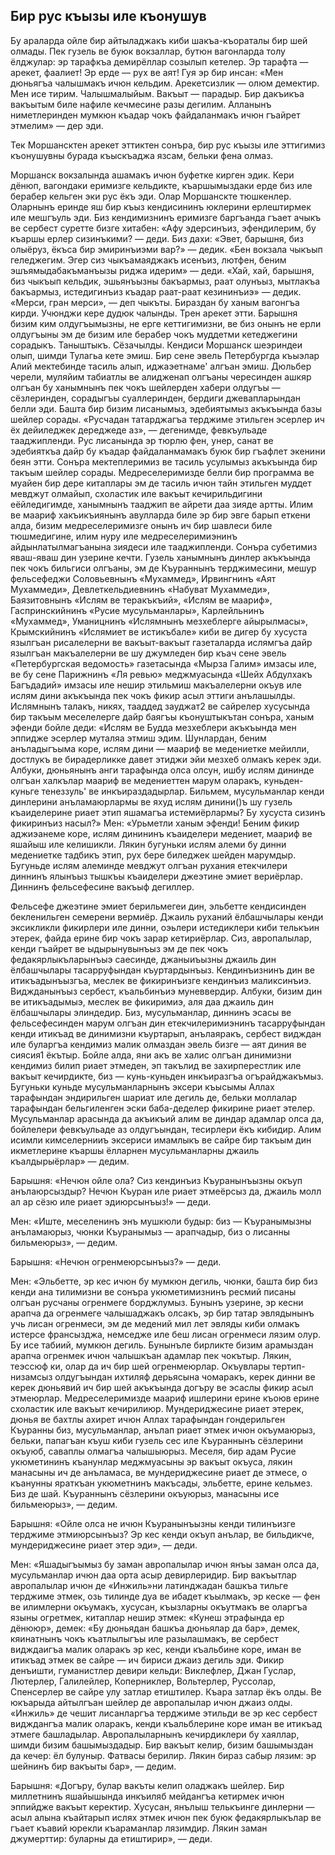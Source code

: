 ## Бир рус къызы иле къонушув

Бу араларда ойле бир айтыладжакъ киби шакъа-къораталы бир шей олмады.
Пек гузель ве буюк вокзаллар, бутюн вагонларда толу ёлджулар: эр тарафкъа демирёллар созылып кетелер.
Эр тарафта — арекет, фаалиет!
Эр ерде — рух ве аят!
Гуя эр бир инсан: «Мен дюньягъа чалышмакъ ичюн кельдим.
Арекетсизлик — олюм демектир.
Мен исе тирим.
Чалышмалыйым.
Вакъыт — парадыр.
Бир дакъикъа вакъытым биле нафиле кечмесине разы дегилим.
Алланынъ ниметлеринден мумкюн къадар чокъ файдаланмакъ ичюн гъайрет этмелим» — дер эди.

Тек Моршансктен арекет эттиктен сонъра, бир рус къызы иле эттигимиз къонушувны бурада къыскъаджа язсам, бельки фена олмаз.

Моршанск вокзалында ашамакъ ичюн буфетке кирген эдик.
Кери дёнюп, вагондаки еримизге кельдикте, къаршымыздаки ерде биз иле берабер кельген эки рус ёкъ эди.
Олар Моршанскте тюшкенлер.
Оларнынъ еринде яш бир къыз кендисининъ юклерини ерлештирмек иле мешгъуль эди.
Биз кендимизнинъ еримизге баргъанда гъает ачыкъ ве сербест суретте бизге хитабен: «Афу эдерсинъиз, эфендилерим, бу къаршы ерлер сизинъкими? — деди.
Биз дахи: «Эвет, барышня, биз олыёруз, ёкъса бир эмиринъиэми вар?» — дедик.
«Бен вокзала чыкъып геледжегим.
Эгер сиз чыкъамаяджакъ исенъиз, лютфен, беним эшъямыдабакъманъызы риджа идерим» — деди.
«Хай, хай, барышня, биз чыкъып кельдик, эшьянъызны бакъармыз, раат олунъыз, мытлакъа бакъармыз, истедигинъиз къадар раат-раат кезининъиэ» — дедик.
«Мерси, гран мерси», — деп чыкъты.
Бираздан бу ханым вагонгъа кирди.
Учюнджи кере дудюк чалынды.
Трен арекет этти.
Барышня бизим ким олдугъымызны, не ерге кеттигимизни, ве биз онынъ не ерли олдугъыны эм де бизим иле берабер чокъ муддетми кетеджегини сорадыкъ.
Таныштыкъ.
Сёзачылды.
Кендиси Моршанск шеэриндеи олып, шимди Тулагьа кете эмиш.
Бир сене эвель Петербургда къыэлар Алий мектебинде тасиль алып, иджаэетнаме' алгъан эмиш.
Дюльбер черели, муляйим табиатлы ве алидженап олгъаны чересинден ашкяр олгъан бу ханымнынъ пек чокъ шейлерден хабери олдугъы — сёзлеринден, сорадыгъы суаллеринден, бердиги джевапларындан белли эди.
Башта бир бизим лисанымыз, эдебиятымыз акъкъында базы шейлер сорады.
«Русчадан татарджагъа терджиме этильген эсерлер ич ёх дейиледжек дереджеде аз», — дегенимде, февкъульаде тааджипленди.
Рус лисанында эр тюрлю фен, унер, санат ве эдебияткъа дайр бу къадар файдаланмамакъ буюк бир гъафлет экенини беян этти.
Сонъра мектеплеримиз ве тасиль усулымыз акъкъында бир такъым шейлер сорады.
Медреселеримизде белли бир программа ве муайен бир дере китаплары эм де тасиль ичюн тайн этильген муддет мевджут олмайып, схоластик иле вакъыт кечирильдигини еёйледигимде, ханымнынъ тааджип ве айрети даа зияде артты.
Илим ве маариф хакъикъиянынъ авулларда биле эр бир эвге барып еткени алда, бизим медреселеримизге онынъ ич бир шавлеси биле тюшмедигине, илим нуру иле медреселеримиэнинъ айдынлатылмагъанына зиядеси иле тааджипленди.
Сонъра субетимиз яваш-яваш дин узерине кечти.
Гузель ханымнынъ динлер акъкъында пек чокъ бильгиси олгъаны, эм де Къураннынъ терджимесини, мешур фельсефеджи Соловьевнынъ «Мухаммед», Ирвингнинъ «Аят Мухаммеди», Девлеткельдиевнинъ «Набуват Мухаммеди», Баязитовнынъ «Ислям ве теракъкъий», «Ислям ве маариф», Гаспринскийнинъ «Русие мусульманлары», Карлейльнинъ «Мухаммед», Уманицнинъ «Ислямнынъ мезхеблерге айырылмасы», Крымскийнинъ «Ислямиет ве истикъбале» киби ве дигер бу хусуста язылгъан рисалелерни ве вакъыт-вакъыт газеталарда ислямгъа дайр язылгъан макъалелерни ве шу джумледен бир къач сене эвель «Петербургская ведомость» газетасында «Мырза Галим» имзасы иле, ве бу сене Парижнинъ «Ля ревью» меджмуасында «Шейх Абдулхакъ Багъдадий» имзасы иле нешир этильмиш макъалелерни окъув иле ислям дини акъкъында пек чокъ фикир асыл эттиги анълашылды.
Ислямнынъ талакъ, никях, тааддед зауджат2 ве сайрелер хусусында бир такъым меселелерге дайр баягъы къонуштыкътан сонъра, ханым эфенди бойле деди: «Ислям ве Будда мезхеблери акъкъында мен эппидже эсерлер муталяа этмиш эдим.
Шунлардан, беним анъладыгъыма коре, ислям дини — маариф ве медениетке мейилли, достлукъ ве бирадерликке давет этиджи эйи мезхеб олмакъ керек эди.
Албуки, дюньянынъ анги тарафында олса олсун, ишбу ислям дининде олгъан халкълар маариф ве медениеттен марум оларакъ, куньден-куньге тенеззуль' ве инкъираздадырлар.
Бильмем, мусульманлар кенди динлерини анъламаюрлармы ве яхуд ислям динини()ъ шу гузель къаиделерине риает этип яшамагъа истемиёрлармы?
Бу хусуста сизинъ фикиринъиз насыл?» Мен: «Урьметли ханым эфенди!
Беним фикир аджиэанеме коре, ислям динининъ къаиделери медениет, маариф ве яшайыш иле келишикли.
Лякин бугуньки ислям алеми бу динни медениетке тадбикъ этип, рух бере биледжек шейден марумдыр.
Бугуньде ислям алеминде мевджут олгъан рухания етекчилери диннинъ ялынъыз тышкъы къаиделери джеэтине эмиет вериёрлар.
Диннинъ фельсефесине вакъыф дегиллер.

Фельсефе джеэтине эмиет берильмегеи дин, эльбетте кендисинден бекленильген семерени вермиёр.
Джаиль руханий ёлбашчылары кенди эксикликли фикирлери иле динни, оэьлери истедиклери киби телькъин этерек, файда ерине бир чокъ зарар кетириёрлар.
Сиз, авропалылар, кенди гъайрет ве ыдырынувынъыз эм де пек чокъ федакярлыкъларынъыэ саесинде, джаныиъызны джаиль дин ёлбашчылары тасарруфындан къуртардынъыз.
Кендинъизнинъ дин ве итикъадынъызгъа, меслек ве фикиринъизге кендинъиз маликсинъиэ.
Виджданынъыз сербест, къальбинъиэ муневвердир.
Албуки, бизим дин ве итикъадымыэ, меслек ве фикиримиэ, аля даа джаиль дин ёлбашчылары элиндедир.
Биз, мусульманлар, диннинъ эсасы ве фельсефесинден марум олгъан дин етекчилеримиэнинъ тасарруфындан кенди итикъад ве динимизни къуртарып, анълаяракъ, сербест видждан иле буларгъа кендимиз малик олмаздан эвель бизге — аят диния ве сиясия1 ёкътыр.
Бойле алда, яни акъ ве халис олгъан динимизни кендимиз билип риает этмеден, эп такълид ве захирперестлик иле вакъыт кечирдикте, биз — кунь-куньден инкъиразгъа огърайджакъмыз.
Бугуньки куньде мусульманларнынъ эксери къысымы Аллах тарафындан эндирильген шариат иле дегиль де, бельки моллалар тарафындан бельгиленген эски баба-деделер фикирине риает этелер.
Мусульманлар арасында да акъикъий алим ве диндар адамлар олса да, бойлелери февкъульаде аз олдугъындан, тесирлери ёкъ кибидир.
Алим исимли кимселернииъ эксериси имамлыкъ ве сайре бир такъым дин икметлерине къаршы ёлларнен мусульманларны джаиль къалдырыёрлар» — дедим.

Барышня: «Нечюн ойле ола?
Сиз кендинъиз Къуранынъызны окъуп анълаюрсыздыр?
Нечюн Къуран иле риает этмеёрсыз да, джаиль молл ал ар сёзю иле риает эдиюрсынъыз!» — деди.

Мен: «Иште, меселенинъ энъ мушкюли будыр: биз — Къуранымызны анъламаюрыз, чюнки Къуранымыз — арапчадыр, биз о лисанны бильмеюрыз», — дедим.

Барышня: «Нечюн огренмеюрсынъыз?» — деди.

Мен: «Эльбетте, эр кес ичюн бу мумкюн дегиль, чюнки, башта бир биз кенди ана тилимизни ве сонъра укюметимизнинъ ресмий писаны олгъан русчаны огренмеге борджлумыз.
Бунынъ узерине, эр кесни арапча да огренмеге чалышаджакъ олсакъ, эр бир татар эвлядынынъ учь лисан огренмеси, эм де медений мил лет эвляды киби олмакъ истерсе франсызджа, немседже иле беш лисан огренмеси лязим олур.
Бу исе табиий, мумкюн дегиль.
Бунынъле бирликте бизим арамыздан арапча огренмек ичюн чалышкъан адамлар пек чокътыр.
Лякин, теэссюф ки, олар да ич бир шей огренмеюрлар.
Окъувлары тертип-низамсыз олдугъындан ихтиляф дерьясына чомаракъ, керек динни ве керек дюньявий ич бир шей акъкъында догъру ве эсаслы фикир асыл этмеюрлар.
Медреселеримизде маариф ишлерини ерине къоюв ерине схоластик иле вакъыт кечирилиюр.
Мундериджесине риает этерек, дюнья ве бахтлы ахирет ичюн Аллах тарафындан гондерильген Къуранны биз, мусульманлар, анълап риает этмек ичюн окъумаюрыз, бельки, папагъан къуш киби гузель сес иле Къураннынъ сёзлерини окъуюб, саваплы олмагъа чалышыюрыз.
Меселя, бир адам Русие укюметининъ къанунлар меджмуасыны эр вакъыт окъуса, лякин манасыны ич де анъламаса, ве мундериджесине риает де этмесе, о къанунны яраткъан укюметнинъ макъсады, эльбетте, ерине кельмез.
Биз де шай.
Къураннынъ сёзлерини окъуюрыз, манасыны исе бильмеюрыз», — дедим.

Барышня: «Ойле олса не ичюн Къуранынъызны кенди тилинъизге терджиме этмиюрсынъыз?
Эр кес кенди окъуп анълар, ве бильдикче, мундериджесине риает этер эди», — деди.

Мен: «Яшадыгъымыз бу заман авропалылар ичюн янъы заман олса да, мусульманлар ичюн даа орта асыр девирлеридир.
Бир вакъытлар авропалылар ичюн де «Инжиль»ни латинджадан башкъа тильге терджиме этмек, озь тилинде дуа ве ибадет къылмакъ, эр кеске — фен ве илимлерни окъумакъ, хусусан, къызларны окъутмакъ ве оларгъа языны огретмек, китаплар нешир этмек: «Кунеш этрафында ер дёнююр», демек: «Бу дюньядан башкъа дюньялар да бар», демек, кяинатнынъ чокъ къатлылыгъы иле разылашмакъ, ве сербест видждаигъа малик оларакъ эр кес, кенди къальбине коре, иман ве итикъад этмек ве сайре — ич бириси джаиз дегиль эди.
Фикир денъишти, гуманистлер девири кельди: Виклефлер, Джан Гуслар, Лютерлер, Галилейлер, Коперниклер, Вольтерлер, Руссолар, Спенсерлер ве сайре улу затлар етиштилер.
Къара затлар ёкъ олды.
Ве юкъарыда айтылгъан шейлер де авропалылар ичюн джаиз олды.
«Инжиль» де чешит лисанларгъа терджиме этильди ве эр кес сербест видждангъа малик оларакъ, кенди къальблерине коре иман ве итикъад этмеге башладылар.
Авропалыларнынъ кечирдиклери бу хаяллар, шимди бизим башымыздадыр.
Бир вакъыт келир, бизим башымыздан да кечер: ёл булуныр.
Фатвасы берилир.
Лякин бираз сабыр лязим: эр шейнинъ бир вакъыты бар», — дедим.

Барышня: «Догъру, булар вакъты келип оладжакъ шейлер.
Бир миллетнинъ яшайышында инкъиляб мейдангъа кетирмек ичюн эппийдже вакъыт керектир.
Хусусан, янълыш телькъинге динлерни — асыл алына къайтарып ислях этмек ичюн пек буюк федакярлыкълар ве гъает къавий юрекли къараманлар лязимдир.
Лякин заман джумерттир: буларны да етиштирир», — деди. 
